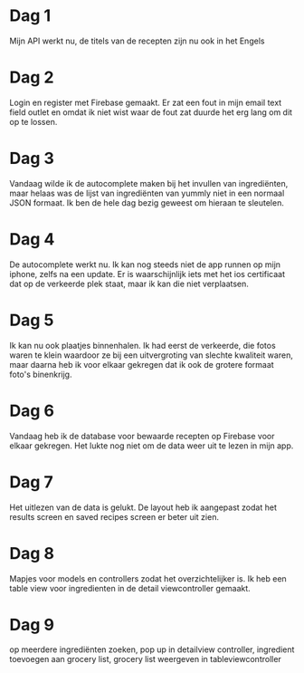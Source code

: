 # Dag 1  
Mijn  API werkt nu, de titels van de recepten zijn nu ook in het Engels  
  
# Dag 2  
Login en register met Firebase gemaakt. Er zat een fout in mijn email text field outlet en omdat ik niet wist waar de fout zat duurde het erg lang om dit op te lossen.  
  
# Dag 3  
Vandaag wilde ik de autocomplete maken bij het invullen van ingrediënten, maar helaas was de lijst van ingrediënten van yummly niet in een normaal JSON formaat. Ik ben de hele dag bezig geweest om hieraan te sleutelen.  
  
# Dag 4  
De autocomplete werkt nu. Ik kan nog steeds niet de app runnen op mijn iphone, zelfs na een update. Er is waarschijnlijk iets met het ios certificaat dat op de verkeerde plek staat, maar ik kan die niet verplaatsen.
  
# Dag 5  
Ik kan nu ook plaatjes binnenhalen. Ik had eerst de verkeerde, die fotos waren te klein waardoor ze bij een uitvergroting van slechte kwaliteit waren, maar daarna heb ik voor elkaar gekregen dat ik ook de grotere formaat foto's binenkrijg.  
  
# Dag 6  
Vandaag heb ik de database voor bewaarde recepten op Firebase voor elkaar gekregen. Het lukte nog niet om de data weer uit te lezen in mijn app.  
  
# Dag 7  
Het uitlezen van de data is gelukt. De layout heb ik aangepast zodat het results screen en saved recipes screen er beter uit zien.  
  
# Dag 8  
Mapjes voor models en controllers zodat het overzichtelijker is. Ik heb een table view voor ingredienten in de detail viewcontroller gemaakt.  
  
# Dag 9  
op meerdere ingrediënten zoeken, pop up in detailview controller, ingredient toevoegen aan grocery list, grocery list weergeven in tableviewcontroller  
  

